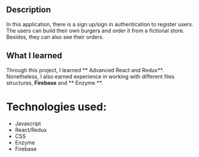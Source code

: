 ## Description

In this application, there is a sign up/sign in authentication to register users. The users can build their own burgers and order it from a fictional store. Besides, they can also see their orders.

## What I learned

Through this project, I learned ** Advanced React and Redux**. Nonetheless, I also earned experience in working with different files structures, **Firebase** and ** Enzyme **.

# Technologies used:
  - Javascript
  - React/Redux
  - CSS
  - Enzyme
  - Firebase
